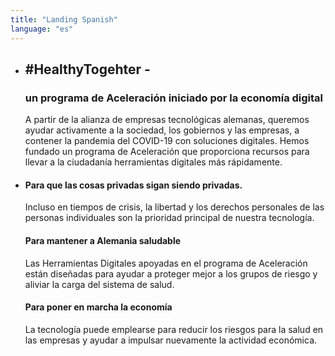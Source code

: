 ```yaml
---
title: "Landing Spanish"
language: "es"
---
```


* ## #HealthyTogehter -

  ### un programa de Aceleración iniciado por la economía digital

  A partir de la alianza de empresas tecnológicas alemanas, queremos ayudar activamente a la sociedad, los gobiernos y las empresas, a contener la pandemia del COVID-19 con soluciones digitales. Hemos fundado un programa de Aceleración que proporciona recursos para llevar a la ciudadanía herramientas digitales más rápidamente.

* #### Para que las cosas privadas sigan siendo privadas.

  Incluso en tiempos de crisis, la libertad y los derechos personales de las personas individuales son la prioridad principal de nuestra tecnología.

  #### Para mantener a Alemania saludable

  Las Herramientas Digitales apoyadas en el programa de Aceleración están diseñadas para ayudar a proteger mejor a los grupos de riesgo y aliviar la carga del sistema de salud.

  #### Para poner en marcha la economía

  La tecnología puede emplearse para reducir los riesgos para la salud en las empresas y ayudar a impulsar nuevamente la actividad económica.

